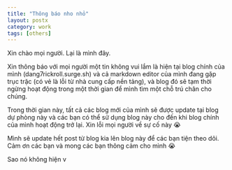 ```yaml
---
title: "Thông báo nho nhỏ"
layout: postx
category: work
tags: [others]
---
```


Xin chào mọi người. Lại là mình đây.

Xin thông báo với mọi người một tin không vui lắm là hiện tại blog chính của mình (dang7rickroll.surge.sh) và cả markdown editor của mình đang gặp trục trặc (có vẻ là lỗi từ nhà cung cấp nền tảng), và blog đó sẽ tạm thời ngừng hoạt động trong một thời gian để mình tìm một chỗ trú chân cho chúng.

Trong thời gian này, tất cả các blog mới của mình sẽ được update tại blog dự phòng này và các bạn có thể sử dụng blog này cho đến khi blog chính của mình hoạt động trở lại. Xin lỗi mọi người về sự cố này 😭

Mình sẽ update hết post từ blog kia lên blog này để các bạn tiện theo dõi. Cảm ơn các bạn và mong các bạn thông cảm cho mình 😭

Sao nó không hiện v
